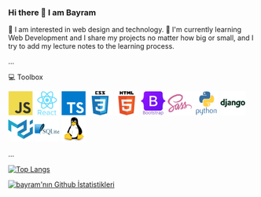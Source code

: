 ### Hi there 👋 I am Bayram

👀 I am interested in web design and technology.
🌱 I'm currently learning Web Development and I share my projects no matter how big or small, and I try to add my lecture notes to the learning process.

...

💻 Toolbox

<img src="https://github.com/devicons/devicon/blob/master/icons/javascript/javascript-original.svg" alt="JavaScript logo" wifth="50" height="50" /> <img src="https://github.com/devicons/devicon/blob/master/icons/react/react-original-wordmark.svg" alt="React logo" wifth="50" height="50" /> <img src="https://raw.githubusercontent.com/devicons/devicon/master/icons/typescript/typescript-original.svg" alt="typescript" width="50" height="50"/> <img src="https://github.com/devicons/devicon/blob/master/icons/css3/css3-original-wordmark.svg" alt="CSS logo" wifth="50" height="50" /> <img src="https://github.com/devicons/devicon/blob/master/icons/html5/html5-original-wordmark.svg" alt="HTML logo" wifth="50" height="50" /> <img src="https://github.com/devicons/devicon/blob/master/icons/bootstrap/bootstrap-original-wordmark.svg" alt="Bootstrap logo" wifth="50" height="50" /> <img src="https://github.com/devicons/devicon/blob/master/icons/sass/sass-original.svg" alt="Sass logo" width="50" height="50" /> <img src="https://github.com/devicons/devicon/blob/master/icons/python/python-original-wordmark.svg" alt="Python logo" wifth="50" height="50" /> <img src="https://github.com/devicons/devicon/blob/master/icons/django/django-plain-wordmark.svg" alt="Django logo" wifth="50" height="50" /> <img src="https://github.com/devicons/devicon/blob/master/icons/materialui/materialui-original.svg" alt="materialui logo" wifth="50" height="50" /> <img src="https://github.com/devicons/devicon/blob/master/icons/sqlite/sqlite-original-wordmark.svg" alt="SQL logo" width="50" height="50" /> <img src="https://github.com/devicons/devicon/blob/master/icons/linux/linux-original.svg" alt="Linux logo" wifth="50" height="50" />

...


[![Top Langs](https://github-readme-stats.vercel.app/api/top-langs/?username=bayramsch)](https://github.com/anuraghazra/github-readme-stats)


[![bayram'nın Github İstatistikleri](https://github-readme-stats.vercel.app/api?username=bayramsch&count_private=true&show_icons=true&show_icons=true&theme=radical)](https://github.com/anuraghazra/github-readme-stats)



